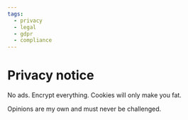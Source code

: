 ```yaml
---
tags:
  - privacy
  - legal
  - gdpr
  - compliance
---
```


# Privacy notice

No ads. Encrypt everything. Cookies will only make you fat.

Opinions are my own and must never be challenged.
